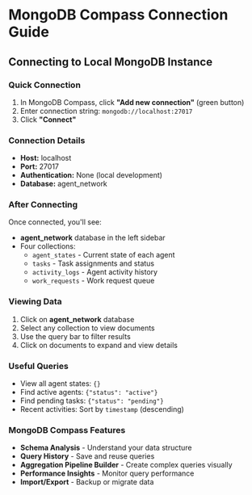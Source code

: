 # MongoDB Compass Connection Guide

## Connecting to Local MongoDB Instance

### Quick Connection
1. In MongoDB Compass, click **"Add new connection"** (green button)
2. Enter connection string: `mongodb://localhost:27017`
3. Click **"Connect"**

### Connection Details
- **Host:** localhost
- **Port:** 27017
- **Authentication:** None (local development)
- **Database:** agent_network

### After Connecting
Once connected, you'll see:
- **agent_network** database in the left sidebar
- Four collections:
  - `agent_states` - Current state of each agent
  - `tasks` - Task assignments and status
  - `activity_logs` - Agent activity history
  - `work_requests` - Work request queue

### Viewing Data
1. Click on **agent_network** database
2. Select any collection to view documents
3. Use the query bar to filter results
4. Click on documents to expand and view details

### Useful Queries
- View all agent states: `{}`
- Find active agents: `{"status": "active"}`
- Find pending tasks: `{"status": "pending"}`
- Recent activities: Sort by `timestamp` (descending)

### MongoDB Compass Features
- **Schema Analysis** - Understand your data structure
- **Query History** - Save and reuse queries
- **Aggregation Pipeline Builder** - Create complex queries visually
- **Performance Insights** - Monitor query performance
- **Import/Export** - Backup or migrate data